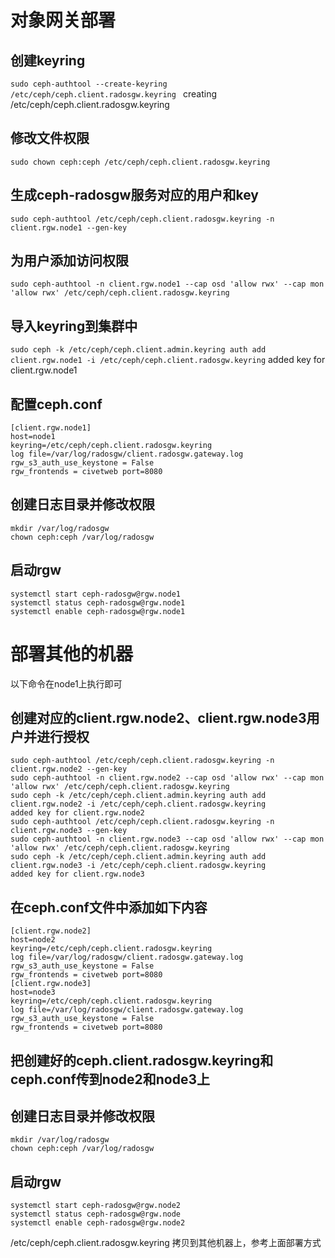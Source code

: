 # 对象网关部署
## 创建keyring
```sudo ceph-authtool --create-keyring /etc/ceph/ceph.client.radosgw.keyring ```
   creating /etc/ceph/ceph.client.radosgw.keyring <br>
## 修改文件权限
```sudo chown ceph:ceph /etc/ceph/ceph.client.radosgw.keyring```
## 生成ceph-radosgw服务对应的用户和key
```sudo ceph-authtool /etc/ceph/ceph.client.radosgw.keyring -n client.rgw.node1 --gen-key```
## 为用户添加访问权限
```sudo ceph-authtool -n client.rgw.node1 --cap osd 'allow rwx' --cap mon 'allow rwx' /etc/ceph/ceph.client.radosgw.keyring```
## 导入keyring到集群中
```sudo ceph -k /etc/ceph/ceph.client.admin.keyring auth add client.rgw.node1 -i /etc/ceph/ceph.client.radosgw.keyring```
  added key for client.rgw.node1 <br>
## 配置ceph.conf
```
[client.rgw.node1]
host=node1
keyring=/etc/ceph/ceph.client.radosgw.keyring
log file=/var/log/radosgw/client.radosgw.gateway.log
rgw_s3_auth_use_keystone = False
rgw_frontends = civetweb port=8080
```
## 创建日志目录并修改权限
  ```
  mkdir /var/log/radosgw
  chown ceph:ceph /var/log/radosgw
  ```
## 启动rgw
```
systemctl start ceph-radosgw@rgw.node1
systemctl status ceph-radosgw@rgw.node1
systemctl enable ceph-radosgw@rgw.node1
```
# 部署其他的机器
以下命令在node1上执行即可
##  创建对应的client.rgw.node2、client.rgw.node3用户并进行授权
```
sudo ceph-authtool /etc/ceph/ceph.client.radosgw.keyring -n client.rgw.node2 --gen-key
sudo ceph-authtool -n client.rgw.node2 --cap osd 'allow rwx' --cap mon 'allow rwx' /etc/ceph/ceph.client.radosgw.keyring
sudo ceph -k /etc/ceph/ceph.client.admin.keyring auth add client.rgw.node2 -i /etc/ceph/ceph.client.radosgw.keyring
added key for client.rgw.node2
sudo ceph-authtool /etc/ceph/ceph.client.radosgw.keyring -n client.rgw.node3 --gen-key
sudo ceph-authtool -n client.rgw.node3 --cap osd 'allow rwx' --cap mon 'allow rwx' /etc/ceph/ceph.client.radosgw.keyring
sudo ceph -k /etc/ceph/ceph.client.admin.keyring auth add client.rgw.node3 -i /etc/ceph/ceph.client.radosgw.keyring
added key for client.rgw.node3
```
## 在ceph.conf文件中添加如下内容
```
[client.rgw.node2]
host=node2
keyring=/etc/ceph/ceph.client.radosgw.keyring
log file=/var/log/radosgw/client.radosgw.gateway.log
rgw_s3_auth_use_keystone = False
rgw_frontends = civetweb port=8080
[client.rgw.node3]
host=node3
keyring=/etc/ceph/ceph.client.radosgw.keyring
log file=/var/log/radosgw/client.radosgw.gateway.log
rgw_s3_auth_use_keystone = False
rgw_frontends = civetweb port=8080
```
##  把创建好的ceph.client.radosgw.keyring和ceph.conf传到node2和node3上
## 创建日志目录并修改权限
  ```
  mkdir /var/log/radosgw
  chown ceph:ceph /var/log/radosgw
  ```
## 启动rgw
```
systemctl start ceph-radosgw@rgw.node2
systemctl status ceph-radosgw@rgw.node
systemctl enable ceph-radosgw@rgw.node2
```
/etc/ceph/ceph.client.radosgw.keyring 拷贝到其他机器上，参考上面部署方式
